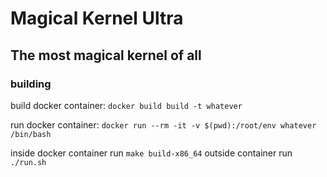 # Magical Kernel Ultra
## The most magical kernel of all

### building

build docker container: `docker build build -t whatever`

run docker container: `docker run --rm -it -v $(pwd):/root/env whatever /bin/bash`

inside docker container run `make build-x86_64`
outside container run `./run.sh`

